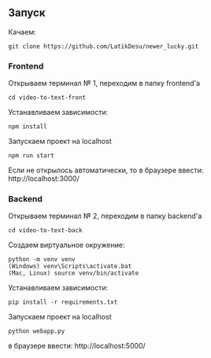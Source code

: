 ## Запуск
Качаем: <br>
```
git clone https://github.com/LatikDesu/newer_lucky.git
```
### Frontend
Открываем терминал № 1, переходим в папку frontend'a <br>

```
cd video-to-text-front
```

Устанавливаем зависимости: <br>
```
npm install
```
Запускаем проект на localhost <br>
```
npm run start
```
Если не открылось автоматически, то в браузере ввести: http://localhost:3000/ <br>

### Backend
Открываем терминал № 2, переходим в папку backend'a <br>
```
cd video-to-text-back
```

Создаем виртуальное окружение: <br>
```
python -m venv venv
(Windows) venv\Scripts\activate.bat
(Mac, Linux) source venv/bin/activate
```

Устанавливаем зависимости: <br>
```
pip install -r requirements.txt
```

Запускаем проект на localhost <br>
```
python webapp.py
```

в браузере ввести: http://localhost:5000/ <br>
